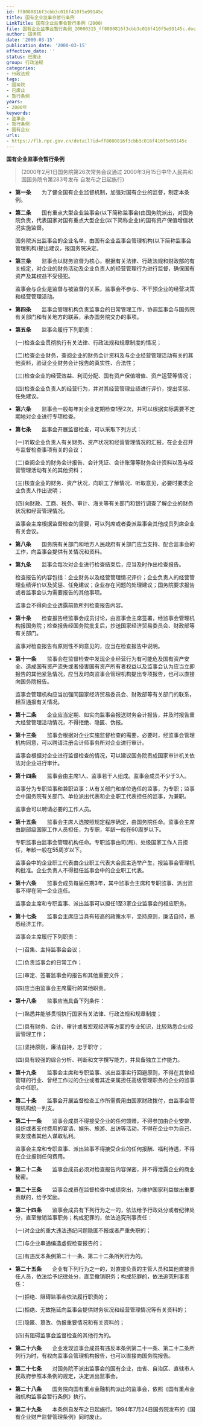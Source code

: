 ```yaml
---
id: ff8080816f3cbb3c016f410f5e99145c
title: 国有企业监事会暂行条例
LinkTitle: 国有企业监事会暂行条例（2000）
file: 国有企业监事会暂行条例_20000315_ff8080816f3cbb3c016f410f5e99145c.docx
author: 国务院
date: '2000-03-15'
publication_date: '2000-03-15'
effective_date: ''
status: 已废止
group: 行政法规
categories:
- 行政法规
tags:
- 国务院
- 已废止
- 暂行条例
years:
- 2000年
keywords:
- 监事会
- 暂行条例
- 国有企业
urls:
- https://flk.npc.gov.cn/detail?id=ff8080816f3cbb3c016f410f5e99145c
---
```


**国有企业监事会暂行条例**

> (2000年2月1日国务院第26次常务会议通过 2000年3月15日中华人民共和国国务院令第283号发布 自发布之日起施行)

- **第一条**　　为了健全国有企业监督机制，加强对国有企业的监督，制定本条例。

- **第二条**　　国有重点大型企业监事会(以下简称监事会)由国务院派出，对国务院负责，代表国家对国有重点大型企业(以下简称企业)的国有资产保值增值状况实施监督。

  国务院派出监事会的企业名单，由国有企业监事会管理机构(以下简称监事会管理机构)提出建议，报国务院决定。

- **第三条**　　监事会以财务监督为核心，根据有关法律、行政法规和财政部的有关规定，对企业的财务活动及企业负责人的经营管理行为进行监督，确保国有资产及其权益不受侵犯。

  监事会与企业是监督与被监督的关系，监事会不参与、不干预企业的经营决策和经营管理活动。

- **第四条**　　监事会管理机构负责监事会的日常管理工作，协调监事会与国务院有关部门和有关地方的联系，承办国务院交办的事项。

- **第五条**　　监事会履行下列职责：

  (一)检查企业贯彻执行有关法律、行政法规和规章制度的情况；

  (二)检查企业财务，查阅企业的财务会计资料及与企业经营管理活动有关的其他资料，验证企业财务会计报告的真实性、合法性；

  (三)检查企业的经营效益、利润分配、国有资产保值增值、资产运营等情况；

  (四)检查企业负责人的经营行为，并对其经营管理业绩进行评价，提出奖惩、任免建议。

- **第六条**　　监事会一般每年对企业定期检查1至2次，并可以根据实际需要不定期地对企业进行专项检查。

- **第七条**　　监事会开展监督检查，可以采取下列方式：

  (一)听取企业负责人有关财务、资产状况和经营管理情况的汇报，在企业召开与监督检查事项有关的会议；

  (二)查阅企业的财务会计报告、会计凭证、会计账簿等财务会计资料以及与经营管理活动有关的其他资料；

  (三)核查企业的财务、资产状况，向职工了解情况、听取意见，必要时要求企业负责人作出说明；

  (四)向财政、工商、税务、审计、海关等有关部门和银行调查了解企业的财务状况和经营管理情况。

  监事会主席根据监督检查的需要，可以列席或者委派监事会其他成员列席企业有关会议。

- **第八条**　　国务院有关部门和地方人民政府有关部门应当支持、配合监事会的工作，向监事会提供有关情况和资料。

- **第九条**　　监事会每次对企业进行检查结束后，应当及时作出检查报告。

  检查报告的内容包括：企业财务以及经营管理情况评价；企业负责人的经营管理业绩评价以及奖惩、任免建议；企业存在问题的处理建议；国务院要求报告或者监事会认为需要报告的其他事项。

  监事会不得向企业透露前款所列检查报告内容。

- **第十条**　　检查报告经监事会成员讨论，由监事会主席签署，经监事会管理机构报国务院；检查报告经国务院批复后，抄送国家经济贸易委员会、财政部等有关部门。

  监事对检查报告有原则性不同意见的，应当在检查报告中说明。

- **第十一条**　　监事会在监督检查中发现企业经营行为有可能危及国有资产安全、造成国有资产流失或者侵害国有资产所有者权益以及监事会认为应当立即报告的其他紧急情况，应当及时向监事会管理机构提出专项报告，也可以直接向国务院报告。

  监事会管理机构应当加强同国家经济贸易委员会、财政部等有关部门的联系，相互通报有关情况。

- **第十二条**　　企业应当定期、如实向监事会报送财务会计报告，并及时报告重大经营管理活动情况，不得拒绝、隐匿、伪报。

- **第十三条**　　监事会根据对企业实施监督检查的需要，必要时，经监事会管理机构同意，可以聘请注册会计师事务所对企业进行审计。

  监事会根据对企业进行监督检查的情况，可以建议国务院责成国家审计机关依法对企业进行审计。

- **第十四条**　　监事会由主席1人、监事若干人组成。监事会成员不少于3人。

  监事分为专职监事和兼职监事：从有关部门和单位选任的监事，为专职；监事会中国务院有关部门、单位派出代表和企业职工代表担任的监事，为兼职。

  监事会可以聘请必要的工作人员。

- **第十五条**　　监事会主席人选按照规定程序确定，由国务院任命。监事会主席由副部级国家工作人员担任，为专职，年龄一般在60周岁以下。

  专职监事由监事会管理机构任命。专职监事由司(局)、处级国家工作人员担任，年龄一般在55周岁以下。

  监事会中的企业职工代表由企业职工代表大会民主选举产生，报监事会管理机构批准。企业负责人不得担任监事会中的企业职工代表。

- **第十六条**　　监事会成员每届任期3年，其中监事会主席和专职监事、派出监事不得在同一企业连任。

  监事会主席和专职监事、派出监事可以担任1至3家企业监事会的相应职务。

- **第十七条**　　监事会主席应当具有较高的政策水平，坚持原则，廉洁自持，熟悉经济工作。

  监事会主席履行下列职责：

  (一)召集、主持监事会会议；

  (二)负责监事会的日常工作；

  (三)审定、签署监事会的报告和其他重要文件；

  (四)应当由监事会主席履行的其他职责。

- **第十八条**　　监事应当具备下列条件：

  (一)熟悉并能够贯彻执行国家有关法律、行政法规和规章制度；

  (二)具有财务、会计、审计或者宏观经济等方面的专业知识，比较熟悉企业经营管理工作；

  (三)坚持原则，廉洁自持，忠于职守；

  (四)具有较强的综合分析、判断和文字撰写能力，并具备独立工作能力。

- **第十九条**　　监事会主席和专职监事、派出监事实行回避原则，不得在其曾经管辖的行业、曾经工作过的企业或者其近亲属担任高级管理职务的企业的监事会中任职。

- **第二十条**　　监事会开展监督检查工作所需费用由国家财政拨付，由监事会管理机构统一列支。

- **第二十一条**　　监事会成员不得接受企业的任何馈赠，不得参加由企业安排、组织或者支付费用的宴请、娱乐、旅游、出访等活动，不得在企业中为自己、亲友或者其他人谋取私利。

  监事会主席和专职监事、派出监事不得接受企业的任何报酬、福利待遇，不得在企业报销任何费用。

- **第二十二条**　　监事会成员必须对检查报告内容保密，并不得泄露企业的商业秘密。

- **第二十三条**　　监事会成员在监督检查中成绩突出，为维护国家利益做出重要贡献的，给予奖励。

- **第二十四条**　　监事会成员有下列行为之一的，依法给予行政处分或者纪律处分，直至撤销监事职务；构成犯罪的，依法追究刑事责任：

  (一)对企业的重大违法违纪问题隐匿不报或者严重失职的；

  (二)与企业串通编造虚假检查报告的；

  (三)有违反本条例第二十一条、第二十二条所列行为的。

- **第二十五条**　　企业有下列行为之一的，对直接负责的主管人员和其他直接责任人员，依法给予纪律处分，直至撤销职务；构成犯罪的，依法追究刑事责任：

  (一)拒绝、阻碍监事会依法履行职责的；

  (二)拒绝、无故拖延向监事会提供财务状况和经营管理情况等有关资料的；

  (三)隐匿、篡改、伪报重要情况和有关资料的；

  (四)有阻碍监事会监督检查的其他行为的。

- **第二十六条**　　企业发现监事会成员有违反本条例第二十一条、第二十二条所列行为时，有权向监事会管理机构报告，也可以直接向国务院报告。

- **第二十七条**　　对国务院不派出监事会的国有企业，由省、自治区、直辖市人民政府参照本条例的规定，决定派出监事会。

- **第二十八条**　　国务院向国有重点金融机构派出的监事会，依照《国有重点金融机构监事会暂行条例》执行。

- **第二十九条**　　本条例自发布之日起施行。1994年7月24日国务院发布的《国有企业财产监督管理条例》同时废止。
